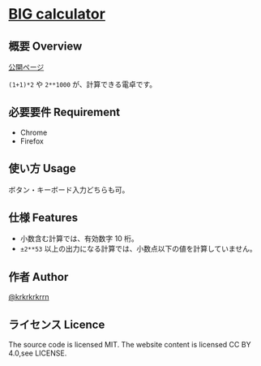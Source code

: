 # [BIG calculator](https://krkrkrrn.github.io/BIG-calculator/)

## 概要 Overview

[公開ページ](https://krkrkrrn.github.io/BIG-calculator/)

`(1+1)*2` や `2**1000` が、計算できる電卓です。

## 必要要件 Requirement

- Chrome
- Firefox

## 使い方 Usage

ボタン・キーボード入力どちらも可。

## 仕様 Features

- 小数含む計算では、有効数字 10 桁。
- `±2**53` 以上の出力になる計算では、小数点以下の値を計算していません。

## 作者 Author

[@krkrkrkrrn](https://twitter.com/krkrkrrn__3)

## ライセンス Licence

The source code is licensed MIT. The website content is licensed CC BY 4.0,see LICENSE.
